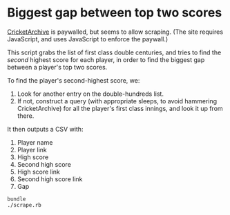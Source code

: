 # Biggest gap between top two scores

[CricketArchive] is paywalled, but seems to allow scraping. (The site
requires JavaScript, and uses JavaScript to enforce the paywall.)

This script grabs the list of first class double centuries, and tries to
find the _second_ highest score for each player, in order to find the
biggest gap between a player's top two scores.

To find the player's second-highest score, we:

1. Look for another entry on the double-hundreds list.
2. If not, construct a query (with appropriate sleeps, to avoid
   hammering CricketArchive) for all the player's first class innings,
   and look it up from there.

It then outputs a CSV with:

1. Player name
2. Player link
3. High score
4. Second high score
5. High score link
6. Second high score link
7. Gap

```shell
bundle
./scrape.rb
```

[CricketArchive]: https://cricketarchive.com/
